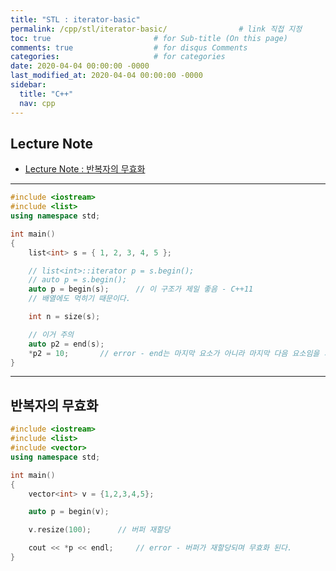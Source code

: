 ```yaml
---
title: "STL : iterator-basic"
permalink: /cpp/stl/iterator-basic/                # link 직접 지정
toc: true                       # for Sub-title (On this page)
comments: true                  # for disqus Comments
categories:                     # for categories
date: 2020-04-04 00:00:00 -0000
last_modified_at: 2020-04-04 00:00:00 -0000
sidebar:
  title: "C++"
  nav: cpp
---
```


## Lecture Note

* [Lecture Note : 반복자의 무효화](https://ideone.com/z0WeSw)

---

```cpp
#include <iostream>
#include <list>
using namespace std;

int main()
{
    list<int> s = { 1, 2, 3, 4, 5 };

    // list<int>::iterator p = s.begin();
    // auto p = s.begin();
    auto p = begin(s);      // 이 구조가 제일 좋음 - C++11
    // 배열에도 먹히기 때문이다.

    int n = size(s);

    // 이거 주의
    auto p2 = end(s);
    *p2 = 10;       // error - end는 마지막 요소가 아니라 마지막 다음 요소임을 기억하자.
}
```

---

## 반복자의 무효화

```cpp
#include <iostream>
#include <list>
#include <vector>
using namespace std;

int main()
{
    vector<int> v = {1,2,3,4,5};

    auto p = begin(v);

    v.resize(100);      // 버퍼 재할당

    cout << *p << endl;     // error - 버퍼가 재할당되며 무효화 된다.
}
```